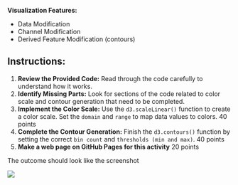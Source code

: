 **Visualization Features:**

* Data Modification
* Channel Modification
* Derived Feature Modification (contours)


## Instructions:

1. **Review the Provided Code:** Read through the code carefully to understand how it works.
2. **Identify Missing Parts:** Look for sections of the code related to color scale and contour generation that need to be completed.
3. **Implement the Color Scale:** Use the `d3.scaleLinear()` function to create a color scale. Set the `domain` and `range` to map data values to colors. 40 points
4. **Complete the Contour Generation:** Finish the `d3.contours()` function by setting the correct `bin count` and `thresholds (min and max)`. 40 points
5. **Make a web page on GitHub Pages for this activity** 20 points

The outcome should look like the screenshot

<img src="imgs/preview.gif">
